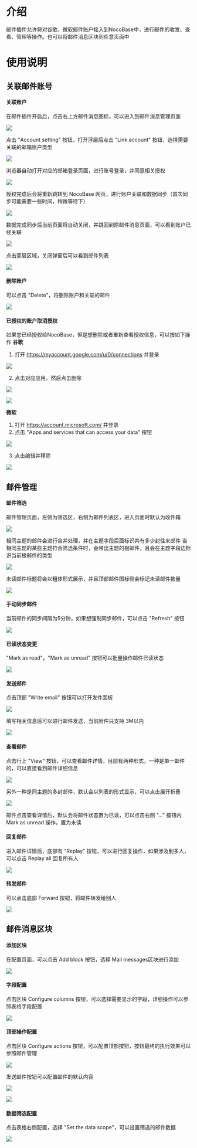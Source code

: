 # 介绍
邮件插件允许将对谷歌、微软邮件账户接入到NocoBase中，进行邮件的收发、查看、管理等操作。也可以将邮件消息区块到任意页面中

# 使用说明
## 关联邮件账号
#### 关联账户
在邮件插件开启后，点击右上方邮件消息图标，可以进入到邮件消息管理页面

![](https://static-docs.nocobase.com/mail-1733816161753.png)

点击 "Account setting" 按钮，打开浮层后点击 "Link account" 按钮，选择需要关联的邮箱账户类型

![](https://static-docs.nocobase.com/mail-1733816162279.png)

浏览器自动打开对应的邮箱登录页面，进行账号登录，并同意相关授权

![](https://static-docs.nocobase.com/mail-1733816162534.png)

授权完成后会将重新跳转到 NocoBase 网页，进行账户关联和数据同步（首次同步可能需要一些时间，稍微等待下）

![](https://static-docs.nocobase.com/mail-1733816162794.png)

数据完成同步后当前页面将自动关闭，并跳回到原邮件消息页面，可以看到账户已经关联

![](https://static-docs.nocobase.com/mail-1733816163177.png)

点击蒙层区域，关闭弹窗后可以看到邮件列表

![](https://static-docs.nocobase.com/mail-1733816163503.png)

#### 删除账户
可以点击 "Delete"，将删除账户和关联的邮件

![](https://static-docs.nocobase.com/mail-1733816163758.png)

#### 已授权的账户取消授权
如果您已经授权给NocoBase，但是想删除或者重新查看授权信息，可以按如下操作
**谷歌**
1. 打开 https://myaccount.google.com/u/0/connections 并登录

![](https://static-docs.nocobase.com/mail-1733816164047.png)

2. 点击对应应用，然后点击删除

![](https://static-docs.nocobase.com/mail-1733816164469.png)

![](https://static-docs.nocobase.com/mail-1733816164754.png)

**微软**
1. 打开 https://account.microsoft.com/ 并登录
2. 点击 "Apps and services that can access your data" 按钮

![](https://static-docs.nocobase.com/mail-1733816165019.png)

3. 点击编辑并移除

![](https://static-docs.nocobase.com/mail-1733816165260.png)

## 邮件管理

#### 邮件筛选

邮件管理页面，左侧为筛选区，右侧为邮件列表区，进入页面时默认为收件箱

![](https://static-docs.nocobase.com/mail-1733816165536.png)

相同主题的邮件会进行合并处理，并在主题字段后面标识共有多少封往来邮件
当相同主题的某些主题符合筛选条件时，会带出主题的根邮件，且会在主题字段边标识当前根邮件的类型

![](https://static-docs.nocobase.com/mail-1733816165797.png)

未读邮件标题将会以粗体形式展示，并且顶部邮件图标侧会标记未读邮件数量

![](https://static-docs.nocobase.com/mail-1733816166067.png)

#### 手动同步邮件

当前邮件的同步间隔为5分钟，如果想强制同步邮件，可以点击 "Refresh" 按钮

![](https://static-docs.nocobase.com/mail-1733816166364.png)

#### 已读状态变更

"Mark as read"，"Mark as unread" 按钮可以批量操作邮件已读状态

![](https://static-docs.nocobase.com/mail-1733816166621.png)

#### 发送邮件

点击顶部 "Write email" 按钮可以打开发件面板

![](https://static-docs.nocobase.com/mail-1733816166970.png)

填写相关信息后可以进行邮件发送，当前附件只支持 3M以内

![](https://static-docs.nocobase.com/mail-1733816167214.png)

#### 查看邮件

点击行上 "View" 按钮，可以查看邮件详情，目前有两种形式，一种是单一邮件的，可以直接看到邮件详细信息

![](https://static-docs.nocobase.com/mail-1733816167456.png)

另外一种是同主题的多封邮件，默认会以列表的形式显示，可以点击展开折叠

![](https://static-docs.nocobase.com/mail-1733816167750.png)

邮件点击查看详情后，默认会将邮件状态置为已读，可以点击右侧 "..." 按钮内 Mark as unread 操作，置为未读

#### 回复邮件

进入邮件详情后，底部有 "Replay" 按钮，可以进行回复操作，如果涉及到多人，可以点击 Replay all 回复所有人

![](https://static-docs.nocobase.com/mail-1733816167998.png)

#### 转发邮件

可以点击底部 Forward 按钮，将邮件转发给别人

![](https://static-docs.nocobase.com/mail-1733816168241.png)

## 邮件消息区块

#### 添加区块

在配置页面，可以点击 Add block 按钮，选择 Mail messages区块进行添加

![](https://static-docs.nocobase.com/mail-1733816168487.png)

#### 字段配置

点击区块 Configure columns 按钮，可以选择需要显示的字段，详细操作可以参照表格字段配置

![](https://static-docs.nocobase.com/mail-1733816168737.png)

#### 顶部操作配置

点击区块 Configure actions 按钮，可以配置顶部按钮，按钮最终的执行效果可以参照邮件管理

![](https://static-docs.nocobase.com/mail-1733816168977.png)

发送邮件按钮可以配置邮件的默认内容

![](https://static-docs.nocobase.com/mail-1733816169243.png)

![](https://static-docs.nocobase.com/mail-1733816169515.png)

#### 数据筛选配置

点击表格右侧配置，选择 "Set the data scope"，可以设置筛选的邮件数据

![](https://static-docs.nocobase.com/mail-1733816169764.png)